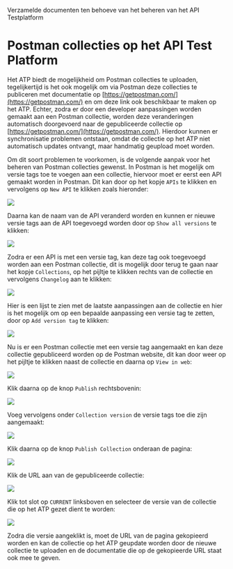 Verzamelde documenten ten behoeve van het beheren van het API Testplatform

# Postman collecties op het API Test Platform

Het ATP biedt de mogelijkheid om Postman collecties te uploaden, tegelijkertijd 
is het ook mogelijk om via Postman deze collecties te publiceren met documentatie op [https://getpostman.com/](https://getpostman.com/)
en om deze link ook beschikbaar te maken op het ATP. Echter, zodra er door een developer
aanpassingen worden gemaakt aan een Postman collectie, worden deze veranderingen automatisch doorgevoerd naar
de gepubliceerde collectie op [https://getpostman.com/](https://getpostman.com/). Hierdoor kunnen er synchronisatie
problemen ontstaan, omdat de collectie op het ATP niet automatisch updates ontvangt, maar handmatig geupload moet worden.

Om dit soort problemen te voorkomen, is de volgende aanpak voor het beheren
van Postman collecties gewenst. In Postman is het mogelijk om versie tags toe
te voegen aan een collectie, hiervoor moet er eerst een API gemaakt worden in Postman.
Dit kan door op het kopje `APIs` te klikken en vervolgens op `New API` te klikken zoals hieronder:

![](https://raw.githubusercontent.com/VNG-Realisatie/api-testvoorziening/master/doc/beheer/images/create_postman_api.png)

Daarna kan de naam van de API veranderd worden en kunnen er nieuwe versie tags aan de API toegevoegd worden
door op `Show all versions` te klikken:

![](https://raw.githubusercontent.com/VNG-Realisatie/api-testvoorziening/master/doc/beheer/images/add_version.png)

Zodra er een API is met een versie tag, kan deze tag ook toegevoegd worden aan een Postman collectie,
dit is mogelijk door terug te gaan naar het kopje `Collections`,
 op het pijltje te klikken rechts van de collectie en vervolgens `Changelog` aan te klikken:

![](https://raw.githubusercontent.com/VNG-Realisatie/api-testvoorziening/master/doc/beheer/images/postman_changelog.png)

Hier is een lijst te zien met de laatste aanpassingen aan de collectie en hier is het mogelijk
om op een bepaalde aanpassing een versie tag te zetten, door op `Add version tag` te klikken:

![](https://raw.githubusercontent.com/VNG-Realisatie/api-testvoorziening/master/doc/beheer/images/add_version_tag.png)

Nu is er een Postman collectie met een versie tag aangemaakt en kan deze collectie gepubliceerd worden op de Postman
website, dit kan door weer op het pijltje te klikken naast de collectie en daarna op `View in web`:

![](https://raw.githubusercontent.com/VNG-Realisatie/api-testvoorziening/master/doc/beheer/images/view_web.png)

Klik daarna op de knop `Publish` rechtsbovenin:

![](https://raw.githubusercontent.com/VNG-Realisatie/api-testvoorziening/master/doc/beheer/images/publish1.png)

Voeg vervolgens onder `Collection version` de versie tags toe die zijn aangemaakt:

![](https://raw.githubusercontent.com/VNG-Realisatie/api-testvoorziening/master/doc/beheer/images/publish2.png)

Klik daarna op de knop `Publish Collection` onderaan de pagina:

![](https://raw.githubusercontent.com/VNG-Realisatie/api-testvoorziening/master/doc/beheer/images/publish3.png)

Klik de URL aan van de gepubliceerde collectie:

![](https://raw.githubusercontent.com/VNG-Realisatie/api-testvoorziening/master/doc/beheer/images/publish4.png)

Klik tot slot op `CURRENT` linksboven en selecteer de versie van de collectie die op het ATP gezet dient te worden:

![](https://raw.githubusercontent.com/VNG-Realisatie/api-testvoorziening/master/doc/beheer/images/publish5.png)

Zodra die versie aangeklikt is, moet de URL van de pagina gekopieerd worden en kan de collectie op het ATP geupdate worden
door de nieuwe collectie te uploaden en de documentatie die op de gekopieerde URL staat ook mee te geven.